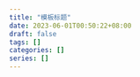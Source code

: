 ```yaml
---
title: "模板标题"
date: 2023-06-01T00:50:22+08:00
draft: false
tags: []
categories: []
series: []
---
```

